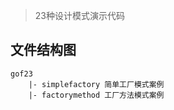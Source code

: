 > 23种设计模式演示代码
>
>
## 文件结构图
```
gof23
    |- simplefactory 简单工厂模式案例
    |- factorymethod 工厂方法模式案例
```